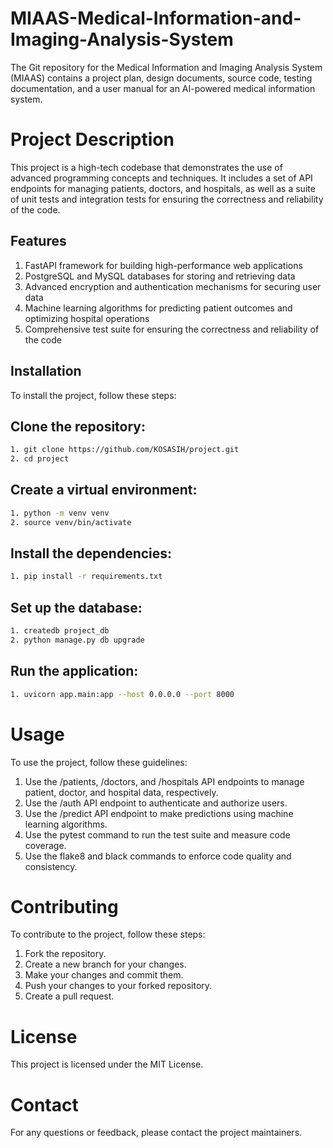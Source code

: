 # MIAAS-Medical-Information-and-Imaging-Analysis-System
The Git repository for the Medical Information and Imaging Analysis System (MIAAS) contains a project plan, design documents, source code, testing documentation, and a user manual for an AI-powered medical information system. 

# Project Description

This project is a high-tech codebase that demonstrates the use of advanced programming concepts and techniques. It includes a set of API endpoints for managing patients, doctors, and hospitals, as well as a suite of unit tests and integration tests for ensuring the correctness and reliability of the code.

## Features

1. FastAPI framework for building high-performance web applications
2. PostgreSQL and MySQL databases for storing and retrieving data
3. Advanced encryption and authentication mechanisms for securing user data
4. Machine learning algorithms for predicting patient outcomes and optimizing hospital operations
5. Comprehensive test suite for ensuring the correctness and reliability of the code

## Installation

To install the project, follow these steps:

## Clone the repository:

```bash
1. git clone https://github.com/KOSASIH/project.git
2. cd project
```

## Create a virtual environment:

```bash
1. python -m venv venv
2. source venv/bin/activate
```

## Install the dependencies:

```bash
1. pip install -r requirements.txt
```

## Set up the database:

```bash
1. createdb project_db
2. python manage.py db upgrade
```

## Run the application:

```bash
1. uvicorn app.main:app --host 0.0.0.0 --port 8000
```

# Usage

To use the project, follow these guidelines:

1. Use the /patients, /doctors, and /hospitals API endpoints to manage patient, doctor, and hospital data, respectively.
2. Use the /auth API endpoint to authenticate and authorize users.
3. Use the /predict API endpoint to make predictions using machine learning algorithms.
4. Use the pytest command to run the test suite and measure code coverage.
5. Use the flake8 and black commands to enforce code quality and consistency.

# Contributing

To contribute to the project, follow these steps:

1. Fork the repository.
2. Create a new branch for your changes.
3. Make your changes and commit them.
4. Push your changes to your forked repository.
5. Create a pull request.

# License

This project is licensed under the MIT License.

# Contact

For any questions or feedback, please contact the project maintainers.
